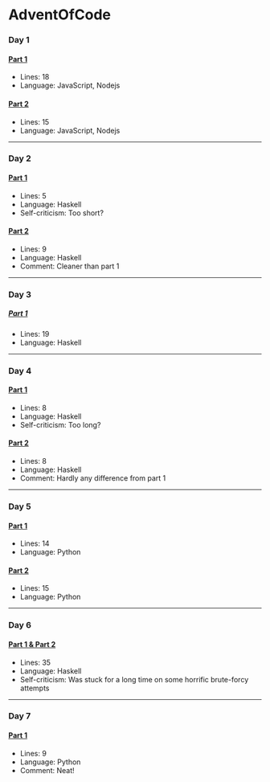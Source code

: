 # AdventOfCode

### Day 1
#### [Part 1](https://github.com/sindrekjr/AdventOfCode2017/blob/master/01/1-solution.js)
* Lines: 18
* Language: JavaScript, Nodejs
#### [Part 2](https://github.com/sindrekjr/AdventOfCode2017/blob/master/01/2-solution.js)
* Lines: 15
* Language: JavaScript, Nodejs
---
### Day 2
#### [Part 1](https://github.com/sindrekjr/AdventOfCode2017/blob/master/02/1-solution.hs)
* Lines: 5
* Language: Haskell
* Self-criticism: Too short?
#### [Part 2](https://github.com/sindrekjr/AdventOfCode2017/blob/master/02/2-solution.hs)
* Lines: 9
* Language: Haskell
* Comment: Cleaner than part 1
---
### Day 3
##### [Part 1](https://github.com/sindrekjr/AdventOfCode2017/blob/master/03/1-solution.hs)
* Lines: 19
* Language: Haskell
---
### Day 4
#### [Part 1](https://github.com/sindrekjr/AdventOfCode2017/blob/master/04/1-solution.hs)
* Lines: 8
* Language: Haskell
* Self-criticism: Too long?
#### [Part 2](https://github.com/sindrekjr/AdventOfCode2017/blob/master/04/2-solution.hs)
* Lines: 8
* Language: Haskell
* Comment: Hardly any difference from part 1
---
### Day 5
#### [Part 1](https://github.com/sindrekjr/AdventOfCode2017/blob/master/05/1-solution.py)
* Lines: 14
* Language: Python
#### [Part 2](https://github.com/sindrekjr/AdventOfCode2017/blob/master/05/2-solution.py)
* Lines: 15
* Language: Python
---
### Day 6
#### [Part 1 & Part 2](https://github.com/sindrekjr/AdventOfCode2017/blob/master/06/solution.hs)
* Lines: 35
* Language: Haskell
* Self-criticism: Was stuck for a long time on some horrific brute-forcy attempts
---
### Day 7
#### [Part 1](https://github.com/sindrekjr/AdventOfCode2017/blob/master/07/1-solution.py)
* Lines: 9
* Language: Python
* Comment: Neat!
